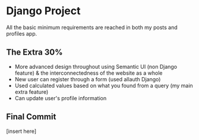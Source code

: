 # Django Project
All the basic minimum requirements are reached in both my posts and profiles app.

## The Extra 30%
- More advanced design throughout using Semantic UI (non Django feature) & the interconnectedness of the website as a whole
- New user can register through a form (used allauth Django)
- Used calculated values based on what you found from a query (my main extra feature)
- Can update user's profile information

## Final Commit
[insert here]
